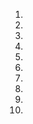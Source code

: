 1. [LAB-01]:(https://github.com/karthikeyan0741/AI-ML-2024-BATCH-1/blob/main/AIML%20assignment%201.ipynb)
2. [LAB-02]:(https://github.com/karthikeyan0741/AI-ML-2024-BATCH-1/blob/main/AIML_assignment_2.ipynb)
3. [LAB-03]:()
4. [LAB-04]:()
5. [LAB-05]:()
6. [LAB-06]:()
7. [LAB-07]:()
8. [LAB-08]:()
9. [LAB-09]:()
10.
